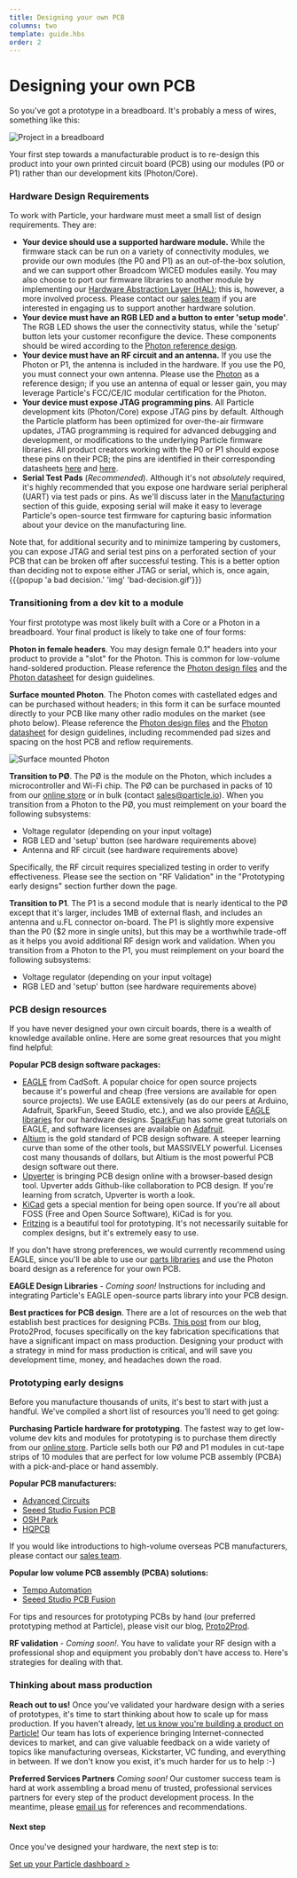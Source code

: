 ```yaml
---
title: Designing your own PCB
columns: two
template: guide.hbs
order: 2
---
```


# Designing your own PCB

So you've got a prototype in a breadboard. It's probably a mess of wires, something like this:

![Project in a breadboard](/assets/images/breadboarded-core.jpg)

Your first step towards a manufacturable product is to re-design this product into your own printed circuit board (PCB) using our modules (P0 or P1) rather than our development kits (Photon/Core).

### Hardware Design Requirements

To work with Particle, your hardware must meet a small list of design requirements. They are:

- **Your device should use a supported hardware module.** While the firmware stack can be run on a variety of connectivity modules, we provide our own modules (the P0 and P1) as an out-of-the-box solution, and we can support other Broadcom WICED modules easily. You may also choose to port our firmware libraries to another module by implementing our [Hardware Abstraction Layer (HAL)](https://www.github.com/spark/firmware); this is, however, a more involved process. Please contact our [sales team](mailto:sales@particle.io) if you are interested in engaging us to support another hardware solution.
- **Your device must have an RGB LED and a button to enter 'setup mode'**. The RGB LED shows the user the connectivity status, while the 'setup' button lets your customer reconfigure the device. These components should be wired according to the [Photon reference design](https://www.github.com/spark/photon).
- **Your device must have an RF circuit and an antenna.** If you use the Photon or P1, the antenna is included in the hardware. If you use the P0, you must connect your own antenna. Please use the [Photon](https://www.github.com/spark/photon) as a reference design; if you use an antenna of equal or lesser gain, you may leverage Particle's FCC/CE/IC modular certification for the Photon.
- **Your device must expose JTAG programming pins**. All Particle development kits (Photon/Core) expose JTAG pins by default. Although the Particle platform has been optimized for over-the-air firmware updates, JTAG programming is required for advanced debugging and development, or modifications to the underlying Particle firmware libraries. All product creators working with the P0 or P1 should expose these pins on their PCB; the pins are identified in their corresponding datasheets [here](http://docs.particle.io/photon/photon-datasheet/) and [here](http://docs.particle.io/photon/p1-datasheet/).
- **Serial Test Pads** (*Recommended*). Although it's not *absolutely* required, it's highly recommended that you expose one hardware serial peripheral (UART) via test pads or pins. As we'll discuss later in the [Manufacturing](manufacturing) section of this guide, exposing serial will make it easy to leverage Particle's open-source test firmware for capturing basic information about your device on the manufacturing line.

Note that, for additional security and to minimize tampering by customers, you can expose JTAG and serial test pins on a perforated section of your PCB that can be broken off after successful testing. This is a better option than deciding not to expose either JTAG or serial, which is, once again, {{{popup 'a bad decision.' 'img' 'bad-decision.gif'}}}

### Transitioning from a dev kit to a module

Your first prototype was most likely built with a Core or a Photon in a breadboard. Your final product is likely to take one of four forms:

**Photon in female headers**. You may design female 0.1" headers into your product to provide a "slot" for the Photon. This is common for low-volume hand-soldered production. Please reference the [Photon design files](https://www.github.com/spark/photon) and the [Photon datasheet](#) for design guidelines.

**Surface mounted Photon**. The Photon comes with castellated edges and can be purchased without headers; in this form it can be surface mounted directly to your PCB like many other radio modules on the market (see photo below). Please reference the [Photon design files](https://www.github.com/spark/photon) and the [Photon datasheet](#) for design guidelines, including recommended pad sizes and spacing on the host PCB and reflow requirements.

![Surface mounted Photon](/assets/images/castellated-edges.png)

**Transition to PØ**. The PØ is the module on the Photon, which includes a microcontroller and Wi-Fi chip. The PØ can be purchased in packs of 10 from our [online store](https://store.particle.io) or in bulk (contact [sales@particle.io](mailto:sales@particle.io)). When you transition from a Photon to the PØ, you must reimplement on your board the following subsystems:

- Voltage regulator (depending on your input voltage)
- RGB LED and 'setup' button (see hardware requirements above)
- Antenna and RF circuit (see hardware requirements above)

Specifically, the RF circuit requires specialized testing in order to verify effectiveness. Please see the section on "RF Validation" in the "Prototyping early designs" section further down the page.

**Transition to P1**. The P1 is a second module that is nearly identical to the PØ except that it's larger, includes 1MB of external flash, and includes an antenna and u.FL connector on-board. The P1 is slightly more expensive than the P0 ($2 more in single units), but this may be a worthwhile trade-off as it helps you avoid additional RF design work and validation. When you transition from a Photon to the P1, you must reimplement on your board the following subsystems:

- Voltage regulator (depending on your input voltage)
- RGB LED and 'setup' button (see hardware requirements above)

### PCB design resources

If you have never designed your own circuit boards, there is a wealth of knowledge available online. Here are some great resources that you might find helpful:

**Popular PCB design software packages:**

- [EAGLE](http://www.cadsoftusa.com) from CadSoft. A popular choice for open source projects because it's powerful and cheap (free versions are available for open source projects). We use EAGLE extensively (as do our peers at Arduino, Adafruit, SparkFun, Seeed Studio, etc.), and we also provide [EAGLE libraries](https://www.github.com/spark/photon) for our hardware designs. [SparkFun](https://learn.sparkfun.com/tutorials/using-eagle-schematic) has some great tutorials on EAGLE, and software licenses are available on [Adafruit](https://www.adafruit.com/categories/169).
- [Altium](http://www.altium.com) is the gold standard of PCB design software. A steeper learning curve than some of the other tools, but MASSIVELY powerful. Licenses cost many thousands of dollars, but Altium is the most powerful PCB design software out there.
- [Upverter](https://upverter.com/) is bringing PCB design online with a browser-based design tool. Upverter adds Github-like collaboration to PCB design. If you're learning from scratch, Upverter is worth a look.
- [KiCad](http://www.kicad-pcb.org/) gets a special mention for being open source. If you're all about FOSS (Free and Open Source Software), KiCad is for you.
- [Fritzing](http://fritzing.org/home/) is a beautiful tool for prototyping. It's not necessarily suitable for complex designs, but it's extremely easy to use.

If you don't have strong preferences, we would currently recommend using EAGLE, since you'll be able to use our [parts libraries](https://www.github.com/spark/photon) and use the Photon board design as a reference for your own PCB.

**EAGLE Design Libraries** - *Coming soon!* Instructions for including and integrating Particle's EAGLE open-source parts library into your PCB design.

**Best practices for PCB design**.  There are a lot of resources on the web that establish best practices for designing PCBs. [This post](http://www.proto2prod.com/proto2prod/2015/3/18/your-first-prototype-fab-specs-and-gerber-files-13) from our blog, Proto2Prod, focuses specifically on the key fabrication specifications that have a significant impact on mass production. Designing your product with a strategy in mind for mass production is critical, and will save you development time, money, and headaches down the road.

### Prototyping early designs
Before you manufacture thousands of units, it's best to start with just a handful. We've compiled a short list of resources you'll need to get going:

**Purchasing Particle hardware for prototyping**.  The fastest way to get low-volume dev kits and modules for prototyping is to purchase them directly from our [online store](http://store.particle.io). Particle sells both our PØ and P1 modules in cut-tape strips of 10 modules that are perfect for low volume PCB assembly (PCBA) with a pick-and-place or hand assembly.

**Popular PCB manufacturers:**

- [Advanced Circuits](http://www.4pcb.com/)
- [Seeed Studio Fusion PCB](https://www.seeedstudio.com/service/)
- [OSH Park](https://oshpark.com/)
- [HQPCB](http://www.hqpcb.com/)

If you would like introductions to high-volume overseas PCB manufacturers, please contact our [sales team](mailto:sales@particle.io).

**Popular low volume PCB assembly (PCBA) solutions:**

- [Tempo Automation](http://tempoautomation.com/)
- [Seeed Studio PCB Fusion](https://www.seeedstudio.com/service/)

For tips and resources for prototyping PCBs by hand (our preferred prototyping method at Particle), please visit our blog, [Proto2Prod](http://www.proto2prod.com/proto2prod/2015/6/15/your-first-prototype-assembly-tips-and-techniques).

**RF validation** - *Coming soon!*.  You have to validate your RF design with a professional shop and equipment you probably don't have access to. Here's strategies for dealing with that.

### Thinking about mass production
**Reach out to us!** Once you've validated your hardware design with a series of prototypes, it's time to start thinking about how to scale up for mass production.  If you haven't already, [let us know you're building a product on Particle!](mailto:sales@particle.io) Our team has lots of experience bringing Internet-connected devices to market, and can give valuable feedback on a wide variety of topics like manufacturing overseas, Kickstarter, VC funding, and everything in between. If we don't know you exist, it's much harder for us to help :-)

**Preferred Services Partners** *Coming soon!* Our customer success team is hard at work assembling a broad menu of trusted, professional services partners for every step of the product development process. In the meantime, please [email us](mailto:sales@particle.io) for references and recommendations.

#### Next step

Once you've designed your hardware, the next step is to:

[Set up your Particle dashboard >](dashboard)
